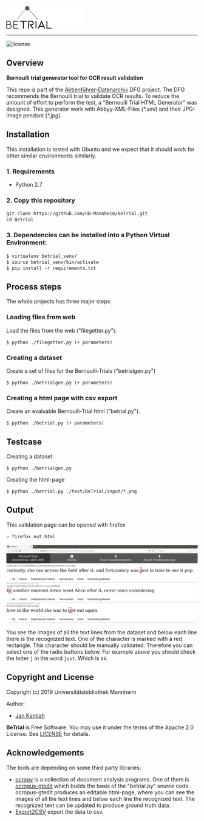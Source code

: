 ![betrial-logo](docs/img/BeTrial.png)

-------------------------------------
![license](https://img.shields.io/badge/license-Apache%20License%202.0-blue.svg)

## Overview
**Bernoulli trial generator tool for OCR result validation**

This repo is part of the [Aktienführer-Datenarchiv][dataarchive-link] DFG project.
The DFG recommends the Bernoulli trial to validate OCR results.
To reduce the amount of effort to perform the test, a "Bernoulli Trial HTML Generator" was designed.
This generator work with Abbyy-XML-Files (*\*.xml*) and their JPG-image pendant (*\*.jpg*).


## Installation

This installation is tested with Ubuntu and we expect that it should
work for other similar environments similarly.

### 1. Requirements
- Python 2.7

### 2. Copy this repository
```
git clone https://github.com/UB-Mannheim/BeTrial.git
cd BeTrial
```

### 3. Dependencies can be installed into a Python Virtual Environment:

    $ virtualenv betrial_venv/
    $ source betrial_venv/bin/activate
    $ pip install -r requirements.txt

## Process steps

The whole projects has three major steps:

### Loading files from web

Load the files from the web ("filegetter.py").

    $ python ./filegetter.py (+ parameters)

### Creating a dataset
Create a set of files for the Bernoulli-Trials ("betrialgen.py")

    $ python ./betrialgen.py (+ parameters)


### Creating a html page with csv export
Create an evaluable Bernoulli-Trial html ("betrial.py").

    $ python ./betrial.py (+ parameters)

Testcase
--------

Creating a dataset

    $ python ./betrialgen.py

Creating the html-page

    $ python ./betrial.py ./test/BeTrial/input/*.png

Output
------

This validation page can be opened with firefox
```bash
> firefox out.html
```

![correction](docs/img/example_page.png)

You see the images of all the text lines from the dataset and
below each line there is the recognized text.
One of the character is marked with a red rectangle.
This character should be manually validated.
Therefore you can select one of the radio buttons below.
For example above you should check the letter `j` in the word `just`.
Which is `Ok`.


Copyright and License
--------

Copyright (c) 2019 Universitätsbibliothek Mannheim

Author:
 * [Jan Kamlah](https://github.com/jkamlah)

**BeTrial** is Free Software. You may use it under the terms of the Apache 2.0 License.
See [LICENSE](./LICENSE) for details.


Acknowledgements
-------

The tools are depending on some third party libraries:
 * [ocropy][ocropy-link] is a collection of document analysis programs.
 One of them is [ocropus-gtedit][gtedit-link] which builds the basis of the "betrial.py" source code.
 ocropus-gtedit produces an editable html-page,
 where you can see the images of all the text lines and below each line the recognized text.
 The recognized text can be updated to produce ground truth data.
 * [Export2CSV][exportcsv-link] export the data to csv.

[akf-link]:  https://github.com/UB-Mannheim/Aktienfuehrer-Datenarchiv-Tools "Aktienfuehrer-Datenarchiv-Tools"
[dataarchive-link]: https://digi.bib.uni-mannheim.de/aktienfuehrer/ "Aktienfuehrer-Datenarchiv"
[ocropy-link]:  https://github.com/tmbdev/ocropy"
[exportcsv-link]: https://medium.com/@danny.pule/export-json-to-csv-file-using-javascript-a0b7bc5b00d2
[gtedit-link]: https://github.com/tmbdev/ocropy/wiki/Working-with-Ground-Truth